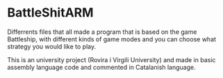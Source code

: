 # BattleShitARM
Differrents files that all made a program that is based on the game Battleship, with different kinds of game modes and you can choose what strategy you would like to play.  

This is an university project (Rovira i Virgili University) and made in basic assembly language code and commented in Catalanish language.
